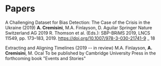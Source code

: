 # Papers

A Challenging Dataset for Bias Detection: The Case of the Crisis in the Ukraine (2019)
**A. Cremisini**, M.A. Finlayson, D. Aguilar
Springer Nature Switzerland AG 2019
R. Thomson et al. (Eds.): SBP-BRiMS 2019, LNCS 11549, pp. 173–183, 2019.
https://doi.org/10.1007/978-3-030-21741-9 _ 18


Extracting and Aligning Timelines (2019 -- in review)
M.A. Finlayson, **A. Cremisini**, M. Ocal
To be published by Cambridge University Press in the forthcoming book "Events and Stories"
